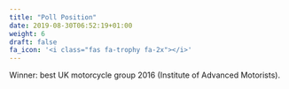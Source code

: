 ```yaml
---
title: "Poll Position"
date: 2019-08-30T06:52:19+01:00
weight: 6
draft: false
fa_icon: '<i class="fas fa-trophy fa-2x"></i>'
---
```


Winner: best UK motorcycle group 2016 (Institute of Advanced Motorists).